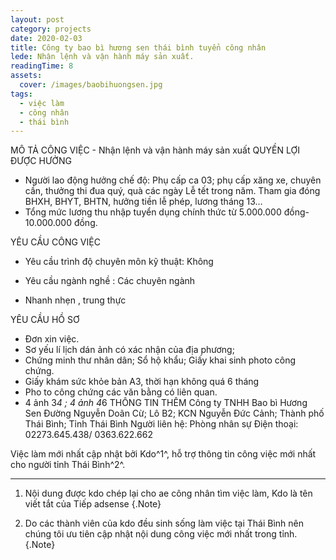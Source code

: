 ```yaml
---
layout: post
category: projects
date: 2020-02-03
title: Công ty bao bì hương sen thái bình tuyển công nhân
lede: Nhận lệnh và vận hành máy sản xuất.
readingTime: 8
assets:
  cover: /images/baobihuongsen.jpg
tags:
  - việc làm
  - công nhân
  - thái bình
---
```

<Media ratio="708/1500" image="/images/baobihuongsen.jpg" />
MÔ TẢ CÔNG VIỆC
- Nhận lệnh và vận hành máy sản xuất
QUYỀN LỢI ĐƯỢC HƯỞNG

- Người lao động hưởng chế độ: Phụ cấp ca 03; phụ cấp xăng xe, chuyên cần, thưởng thi đua quý, quà các ngày Lễ tết trong năm. Tham gia đóng BHXH, BHYT, BHTN, hưởng tiền lễ phép, lương tháng 13…
- Tổng mức lương thu nhập tuyển dụng chính thức từ 5.000.000 đồng- 10.000.000 đồng.



YÊU CẦU CÔNG VIỆC

- Yêu cầu trình độ chuyên môn kỹ thuật:  Không
- Yêu cầu ngành nghề : Các chuyên ngành

- Nhanh nhẹn , trung thực

YÊU CẦU HỒ SƠ

- Đơn xin việc.
- Sơ yếu lí lịch dán ảnh có xác nhận của địa phương;
- Chứng minh thư nhân dân; Sổ hộ khẩu; Giấy khai sinh photo công chứng.
- Giấy khám sức khỏe bản A3, thời hạn không quá 6 tháng
- Pho to công chứng các văn bằng có liên quan.
- 4 ảnh 3*4 ; 4 ảnh 4*6
THÔNG TIN THÊM
Công ty TNHH Bao bì Hương Sen
Đường Nguyễn Doãn Cừ; Lô B2; KCN Nguyễn Đức Cảnh; Thành phố Thái Bình; Tỉnh Thái Bình
Người liên hệ: Phòng nhân sự
Điện thoại: 02273.645.438/ 0363.622.662

<!-- @[MarkdownNote](note="These projects are not publicly available. Completed in collaboration with Grant Foster, Jason Armstrong, Jonathan Palasty, Cynthia Sánchez García and Antonio de Perio while working for Ward6.") -->

Việc làm mới nhất cập nhật bởi Kdo^1^, hỗ trợ thông tin công việc mới nhất cho người tỉnh Thái Bình^2^.

---

1. Nội dung được kdo chép lại cho ae công nhân tìm việc làm, Kdo là tên viết tắt của Tiếp adsense {.Note}

2. Do các thành viên của kdo đều sinh sống làm việc tại Thái Bình nên chúng tôi ưu tiên cập nhật nội dung công việc mới nhất trong tỉnh. {.Note}

<script>
import Media from "../../src/components/Media";
import MediaVideo from "../../src/components/MediaVideo";
import PostButton from "../../src/components/PostButton";
export default {
  components: {
    Media,
    MediaVideo,
    PostButton,
  }
}
</script>
